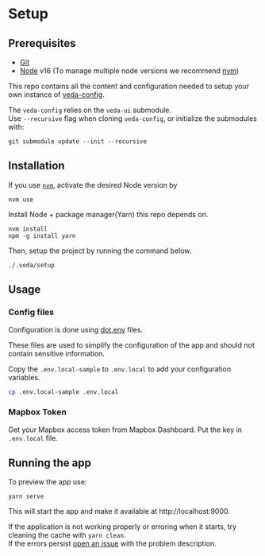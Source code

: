 # Setup

## Prerequisites

- [Git](https://www.atlassian.com/git/tutorials/install-git)
- [Node](http://nodejs.org/) v16 (To manage multiple node versions we recommend [nvm](https://github.com/nvm-sh/nvm#installing-and-updating))

This repo contains all the content and configuration needed to setup your own instance of [veda-config](https://github.com/NASA-IMPACT/veda-config).

The `veda-config` relies on the `veda-ui` submodule.  
Use `--recursive` flag when cloning `veda-config`, or initialize the submodules with:
```
git submodule update --init --recursive
```

## Installation

If you use [`nvm`](https://github.com/creationix/nvm), activate the desired Node version by 

```
nvm use
```

Install Node + package manager(Yarn)  this repo depends on.

```
nvm install
npm -g install yarn
```

Then, setup the project by running the command below.

```
./.veda/setup
```

## Usage

### Config files
Configuration is done using [dot.env](https://parceljs.org/features/node-emulation/#.env-files) files.

These files are used to simplify the configuration of the app and should not contain sensitive information.

Copy the `.env.local-sample` to `.env.local` to add your configuration variables.
```sh
cp .env.local-sample .env.local
```

### Mapbox Token

Get your Mapbox access token from Mapbox Dashboard. Put the key in `.env.local` file.

## Running the app

To preview the app use:
```
yarn serve
```

This will start the app and make it available at http://localhost:9000.

If the application is not working properly or erroring when it starts, try cleaning the cache with `yarn clean`.  
If the errors persist [open an issue](https://github.com/NASA-IMPACT/veda-config/issues/new) with the problem description.
